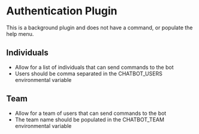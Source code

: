 # Authentication Plugin

This is a background plugin and does not have a command, or populate the help menu.

## Individuals

* Allow for a list of individuals that can send commands to the bot
* Users should be comma separated in the CHATBOT_USERS environmental variable

## Team

* Allow for a team of users that can send commands to the bot
* The team name should be populated in the CHATBOT_TEAM environmental variable